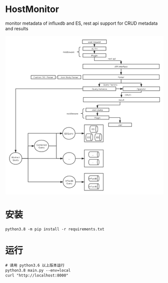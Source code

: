 # HostMonitor
monitor metadata of influxdb and ES, rest api support for CRUD metadata and results

![framework](./HostMonitor.png)

# 安装

    python3.8 -m pip install -r requirements.txt

# 运行

    # 请用 python3.6 以上版本运行
    python3.8 main.py --env=local
    curl "http://localhost:8000"
